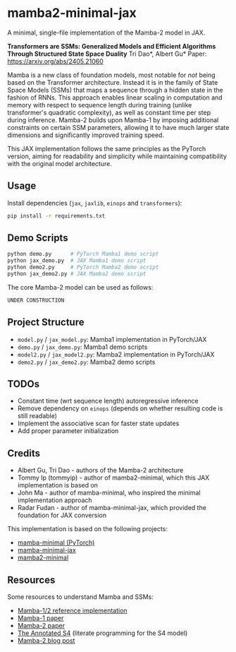# mamba2-minimal-jax

A minimal, single-file implementation of the Mamba-2 model in JAX.

**Transformers are SSMs: Generalized Models and Efficient Algorithms Through Structured State Space Duality** 
Tri Dao*, Albert Gu* 
Paper: https://arxiv.org/abs/2405.21060

Mamba is a new class of foundation models, most notable for *not* being based on the Transformer architecture. Instead it is in the family of State Space Models (SSMs) that maps a sequence through a hidden state in the fashion of RNNs. This approach enables linear scaling in computation and memory with respect to sequence length during training (unlike transformer's quadratic complexity), as well as constant time per step during inference. Mamba-2 builds upon Mamba-1 by imposing additional constraints on certain SSM parameters, allowing it to have much larger state dimensions and significantly improved training speed.

This JAX implementation follows the same principles as the PyTorch version, aiming for readability and simplicity while maintaining compatibility with the original model architecture.

## Usage

Install dependencies (`jax`, `jaxlib`, `einops` and `transformers`):

```bash
pip install -r requirements.txt
```

## Demo Scripts

```bash
python demo.py      # PyTorch Mamba1 demo script
python jax_demo.py  # JAX Mamba1 demo script
python demo2.py     # PyTorch Mamba2 demo script
python jax_demo2.py # JAX Mamba2 demo script
```

The core Mamba-2 model can be used as follows:

```python
UNDER CONSTRUCTION
```

## Project Structure

- `model.py` / `jax_model.py`: Mamba1 implementation in PyTorch/JAX
- `demo.py` / `jax_demo.py`: Mamba1 demo scripts
- `model2.py` / `jax_model2.py`: Mamba2 implementation in PyTorch/JAX
- `demo2.py` / `jax_demo2.py`: Mamba2 demo scripts

## TODOs

* Constant time (wrt sequence length) autoregressive inference
* Remove dependency on `einops` (depends on whether resulting code is still readable)
* Implement the associative scan for faster state updates
* Add proper parameter initialization

## Credits

* Albert Gu, Tri Dao - authors of the Mamba-2 architecture
* Tommy Ip (tommyip) - author of mamba2-minimal, which this JAX implementation is based on
* John Ma - author of mamba-minimal, who inspired the minimal implementation approach
* Radar Fudan - author of mamba-minimal-jax, which provided the foundation for JAX conversion

This implementation is based on the following projects:
* [mamba-minimal (PyTorch)](https://github.com/johnma2006/mamba-minimal)
* [mamba-minimal-jax](https://github.com/radarFudan/mamba-minimal-jax)
* [mamba2-minimal](https://github.com/tommyip/mamba2-minimal/tree/main)

## Resources

Some resources to understand Mamba and SSMs:
* [Mamba-1/2 reference implementation](https://github.com/state-spaces/mamba)
* [Mamba-1 paper](https://arxiv.org/abs/2312.00752)
* [Mamba-2 paper](https://arxiv.org/abs/2405.21060)
* [The Annotated S4](https://srush.github.io/annotated-s4/) (literate programming for the S4 model)
* [Mamba-2 blog post](https://blog.albertgu.com/mamba-2)
